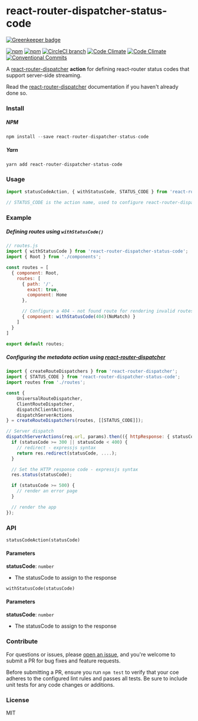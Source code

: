 # react-router-dispatcher-status-code

[![Greenkeeper badge](https://badges.greenkeeper.io/adam-26/react-router-dispatcher-status-code.svg)](https://greenkeeper.io/)

[![npm](https://img.shields.io/npm/v/react-router-dispatcher-status-code.svg)](https://www.npmjs.com/package/react-router-dispatcher-status-code)
[![npm](https://img.shields.io/npm/dm/react-router-dispatcher-status-code.svg)](https://www.npmjs.com/package/react-router-dispatcher-status-code)
[![CircleCI branch](https://img.shields.io/circleci/project/github/adam-26/react-router-dispatcher-status-code/master.svg)](https://circleci.com/gh/adam-26/react-router-dispatcher-status-code/tree/master)
[![Code Climate](https://img.shields.io/codeclimate/coverage/github/adam-26/react-router-dispatcher-status-code.svg)](https://codeclimate.com/github/adam-26/react-router-dispatcher-status-code)
[![Code Climate](https://img.shields.io/codeclimate/github/adam-26/react-router-dispatcher-status-code.svg)](https://codeclimate.com/github/adam-26/react-router-dispatcher-status-code)
[![Conventional Commits](https://img.shields.io/badge/Conventional%20Commits-1.0.0-yellow.svg)](https://conventionalcommits.org)

A [react-router-dispatcher](https://github.com/adam-26/react-router-dispatcher) **action** for defining react-router status codes that support server-side streaming.

Read the [react-router-dispatcher](https://github.com/adam-26/react-router-dispatcher) documentation if you haven't already done so.

### Install

##### NPM

```js
npm install --save react-router-dispatcher-status-code
```

##### Yarn

```js
yarn add react-router-dispatcher-status-code
```

### Usage

```js
import statusCodeAction, { withStatusCode, STATUS_CODE } from 'react-router-dispatcher-status-code';

// STATUS_CODE is the action name, used to configure react-router-dispatcher
```

### Example

##### Defining routes using `withStatusCode()`

```js
// routes.js
import { withStatusCode } from 'react-router-dispatcher-status-code';
import { Root } from './components';

const routes = [
  { component: Root,
    routes: [
      { path: '/',
        exact: true,
        component: Home
      },

      // Configure a 404 - not found route for rendering invalid routes
      { component: withStatusCode(404)(NoMatch) }
    ]
  }
]

export default routes;
```

##### Configuring the metadata action using [react-router-dispatcher](https://github.com/adam-26/react-router-dispatcher)

```js
import { createRouteDispatchers } from 'react-router-dispatcher';
import { STATUS_CODE } from 'react-router-dispatcher-status-code';
import routes from './routes';

const {
    UniversalRouteDispatcher,
    ClientRouteDispatcher,
    dispatchClientActions,
    dispatchServerActions
} = createRouteDispatchers(routes, [[STATUS_CODE]]);

// Server dispatch
dispatchServerActions(req.url, params).then(({ httpResponse: { statusCode } }) => {
  if (statusCode >= 300 || statusCode < 400) {
    // redirect - expressjs syntax
    return res.redirect(statusCode, ....);
  }

  // Set the HTTP response code - expressjs syntax
  res.status(statusCode);

  if (statusCode >= 500) {
    // render an error page
  }

  // render the app
});
```

### API

`statusCodeAction(statusCode)`

#### Parameters

**statusCode**: `number`

  * The statusCode to assign to the response

`withStatusCode(statusCode)`

#### Parameters

**statusCode**: `number`

  * The statusCode to assign to the response


### Contribute
For questions or issues, please [open an issue](https://github.com/adam-26/react-router-dispatcher-status-code/issues), and you're welcome to submit a PR for bug fixes and feature requests.

Before submitting a PR, ensure you run `npm test` to verify that your coe adheres to the configured lint rules and passes all tests. Be sure to include unit tests for any code changes or additions.

### License
MIT